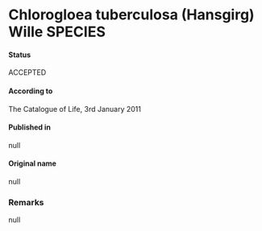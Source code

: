 # Chlorogloea tuberculosa (Hansgirg) Wille SPECIES

#### Status
ACCEPTED

#### According to
The Catalogue of Life, 3rd January 2011

#### Published in
null

#### Original name
null

### Remarks
null